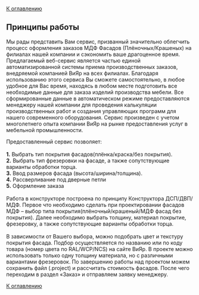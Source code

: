 [К оглавлению](/service/doc/?cid=fasad-mdf)
## Принципы работы

Мы рады представить Вам сервис, призванный значительно облегчить процесс оформления заказов МДФ Фасадов (Плёночных/Крашеных) на филиалах нашей компании и сэкономить ваше драгоценное время. Предлагаемый веб-сервис является частью единой автоматизированной системы приема производственных заказов, внедряемой компанией ВиЯр на всех филиалах. Благодаря использованию этого сервиса Вы сможете самостоятельно, в любое удобное для Вас время, находясь в любом месте подготовить все необходимые данные для заказа изделий производства мебели. Все сформированные данные в автоматическом режиме предоставляются менеджеру нашей компании для проведения калькуляции производственных работ и создания управляющих программ для нашего современного оборудования. Сервис произведен с учетом многолетнего опыта компании ВиЯр на рынке предоставления услуг в мебельной промышленности.

  Предоставленный сервис позволяет: <br><br>
**1.** Выбрать тип покрытия фасадов(плёнка/краска/без покрытия). <br>
**2.** Выбрать тип фрезеровки на фасаде, а также сопутствующие варианты обработки торца. <br>
**3.** Ввод размеров фасада (высота/ширина/толщина). <br>
**4.** Рассверливание под дверные петли <br>
**5.** Оформление заказа <br><br>
Работа в конструкторе построена по принципу Конструктора ДСП/ДВП/МДФ. Первое что необходимо сделать при проектировании фасадов МДФ – выбор типа покрытия(плёночный/крашеный/МДФ фасад без покрытия). Далее необходимо выбрать толщину, материал покрытие, фрезеровку, а также сопутствующие варианты обработки торца. <br><br>
В зависимости от Вашего выбора, можно подобрать цвет и текстуру покрытия фасада. Подбор осуществляется по названию или по коду товара (номер цвета по RAL/WCP/NCS) на сайте ВиЯр. В проекте можно использовать только одну толщину материала, но с различными вариантами фрезеровок.
По завершению работы над проектом можем сохранить файл (.project) и рассчитать стоимость фасадов. После чего переходим в раздел «Заказ» и отправляем заявку менеджеру.



[К оглавлению](/service/doc/?cid=fasad-mdf)
